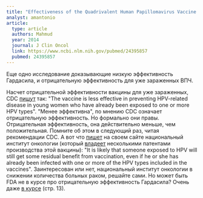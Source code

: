 ```yaml
---
title: "Effectiveness of the Quadrivalent Human Papillomavirus Vaccine Against Cervical Dysplasia in Manitoba, Canada"
analyst: amantonio
article:
  type: article
  authors: Mahmud
  year: 2014
  journal: J Clin Oncol
  link: https://www.ncbi.nlm.nih.gov/pubmed/24395857
  pubmed: 24395857
---
```


Еще одно исследование доказывающие низкую эффективность Гардасила, и отрицательную эффективность для уже зараженных ВПЧ.

Насчет отрицательной эффективности вакцины для уже зараженных, CDC [пишут](https://www.cdc.gov/std/hpv/stdfact-hpv-vaccine-young-women.htm) так: "The vaccine is less effective in preventing HPV-related disease in young women who have already been exposed to one or more HPV types". "Менее эффективна", по мнению CDC означает отрицательную эффективность. Но формально они правы. Отрицательная эффективность, она действительно меньше, чем положительная. Помните об этом в следующий раз, читая рекомендации CDC.
А вот что [пишет](https://www.cancer.gov/about-cancer/causes-prevention/risk/infectious-agents/hpv-vaccine-fact-sheet) на своем сайте национальный институт онкологии (который [владеет](https://www.ncbi.nlm.nih.gov/pmc/articles/PMC3138722/) несколькими патентами производства этой вакцины): "It is likely that someone exposed to HPV will still get some residual benefit from vaccination, even if he or she has already been infected with one or more of the HPV types included in the vaccines". Заинтересован или нет, национальный институт онкологии в снижении количества больных раком, решайте сами.
Но может быть FDA не в курсе про отрицательную эффективность Гардасила? Очень даже [в курсе](https://webcache.googleusercontent.com/search?q=cache:ij4vW0idErIJ:https://www.fda.gov/ohrms/dockets/ac/06/briefing/2006-4222B3.pdf) (стр. 13).
